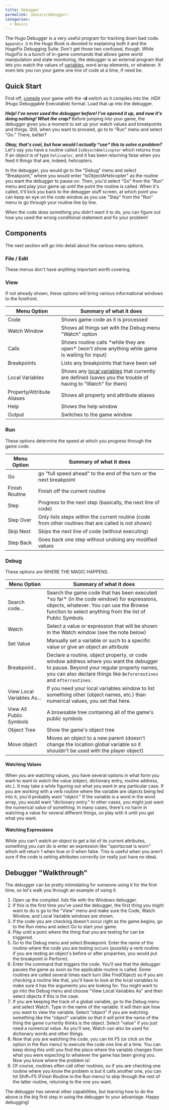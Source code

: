 ```yaml
---
title: Debugger
permalink: /basics/debugger/
categories: 
  - Basics
---
```


The Hugo Debugger is a very useful program for tracking down bad code.
`Appendix D` in the Hugo Book is devoted to explaining both it and the
HugoFix Debugging Suite. Don't get those two
confused, though. While HugoFix is a bunch of in-game commands that
allows game world manipulation and state monitoring, the debugger is an
external program that lets you watch the values of
[variables](basics/variables/), word array elements, or whatever. It
even lets you run your game one line of code at a time, if need be.


## Quick Start 
First off, [compile](basics/compiler/) your game
with the **-d** switch so it compiles into the .HDX (Hugo Debuggable
Executable) format. Load that up into the debugger.

***Help! I've never used the debugger before! I've opened it up, and now
it's doing nothing! What the crap?***
Before jumping into your game, the debugger gives you a moment to set up
your watch values and breakpoints and things. Still, when you want to
proceed, go to to "Run" menu and select "Go." There, better?

***Okay, that's cool, but how would I actually \*use\* this to solve a
problem?***
Let's say you have a routine called `IsObjectAHelicopter` which returns
true if an object is of type `helicopter`, and it has been returning
false when you feed it things that are, indeed, helicopters.

In the debugger, you would go to the "Debug" menu and select
"Breakpoint," where you would enter "IsObjectAHelicopter" as the routine
you want the debugger to pause on. Then, you'd select "Go" from the
"Run" menu and play your game up until the point the routine is called.
When it's called, it'll kick you back to the debugger stuff screen, at
which point you can keep an eye on the code window as you use "Step"
from the "Run" menu to go through your routine line by line.

When the code does something you didn't want it to do, you can figure
out how you used the wrong conditional statement and fix your problem!

## Components
The next section will go into detail about the various menu
options.

### File / Edit

These menus don't have anything important worth covering.

### View

If not already shown, these options will bring various informational
windows to the forefront.

| Menu Option                | Summary of what it does                                                                                                            |
|----------------------------|------------------------------------------------------------------------------------------------------------------------------------|
| Code                       | Shows game code as it is processed                                                                                                 |
| Watch Window               | Shows all things set with the Debug menu "Watch" option                                                                            |
| Calls                      | Shows routine calls \*while they are open\* (won't show anything while game is waiting for input)                                  |
| Breakpoints                | Lists any breakpoints that have been set                                                                                           |
| Local Variables            | Shows any [local variables](basics/variables/) that currently are defined (saves you the trouble of having to "Watch" for them) |
| Property/Attribute Aliases | Shows all property and attribute aliases                                                                                           |
| Help                       | Shows the help window                                                                                                              |
| Output                     | Switches to the game window                                                                                                        |

### Run

These options determine the speed at which you progress through the game
code.

| Menu Option    | Summary of what it does                                                                             |
|----------------|-----------------------------------------------------------------------------------------------------|
| Go             | go "full speed ahead" to the end of the turn or the next breakpoint                                 |
| Finish Routine | Finish off the current routine                                                                      |
| Step           | Progress to the next step (basically, the next line of code)                                        |
| Step Over      | Only lists steps within the current routine (code from other routines that are called is not shown) |
| Skip Next      | Skips the next line of code (without executing)                                                     |
| Step Back      | Goes back one step without undoing any modified values                                              |

### Debug

These options are WHERE THE MAGIC HAPPENS.

| Menu Option                | Summary of what it does                                                                                                                                                                                     |
|----------------------------|-------------------------------------------------------------------------------------------------------------------------------------------------------------------------------------------------------------|
| Search code...             | Search the game code that has been executed \*so far\* (in the code window) for expressions, objects, whatever. You can use the Browse function to select anything from the list of Public Symbols.         |
| Watch                      | Select a value or expression that will be shown in the Watch window (see the note below)                                                                                                                    |
| Set Value                  | Manually set a variable or such to a specific value or give an object an attribute                                                                                                                          |
| Breakpoint..               | Declare a routine, object property, or code window address where you want the debugger to pause. Beyond your regular property names, you can also declare things like `Beforeroutines` and `Afterroutines`. |
| View Local Variables As... | If you need your local variables window to list something other (object names, etc.) than numerical values, you set that here.                                                                              |
| View All Public Symbols    | A browsable tree containing all of the game's public symbols                                                                                                                                                |
| Object Tree                | Show the game's object tree                                                                                                                                                                                 |
| Move object                | Moves an object to a new parent (doesn't change the location global variable so it shouldn't be used with the player object)                                                                                |


#### Watching Values
When you are watching values, you have several
options in what form you want to want to watch the value (object,
dictionary entry, routine address, etc.). It may take a while figuring
out what you want in any particular case. If you are working with a verb
routine where the variable are objects being fed into it, you'd probably
want "object." If the variable is a word in the word array, you would
want "dictionary entry." In other cases, you might just want the
numerical value of something. In many cases, there's no harm in watching
a value for several different things, so play with it until you get what
you want.

#### Watching Expressions

While you can't watch an object to get a list of its current attributes,
something you *can* do is enter an expression like "sportscoat is worn"
which will return 1 when true or 0 when false. This is useful when you
aren't sure if the code is setting attributes correctly (or really just
have no idea).

## Debugger "Walkthrough"

The debugger can be pretty intimidating for someone using it for the first time, so let's walk you through an example of using it.

1.  Open up the compiled .hdx file with the Windows debugger.
2.  If this is the first time you've used the debugger, the first thing you might want to do is go to the "View" menu and make sure the Code, Watch Window, and Local Variable windows are shown.
3.  If the code you are checking doesn't occur right as the game begins, go to the Run menu and select Go to start your game.
4.  Play until a point where the thing that you are testing for can be triggered.
5.  Go to the Debug menu and select Breakpoint.   Enter the name of the routine where the code you are testing occurs (possibly a verb routine.  if you are testing an object's before or after properties, you would put the breakpoint in Perform).
6.  Enter the command that triggers the code.  You'll see that the debugger pauses the game as soon as the applicable routine is called.  Some routines are called several times each turn (like FindObject) so if you are checking a routine like that, you'll have to look at the local variables to make sure it has the arguments you are looking for.  You might want to go into the Debug menu and choose "View Local Variables As" and then select objects if this is the case.
7.  If you are keeping the track of a global variable, go to the Debug menu and select Watch.  Type in the name of the variable.  It will then ask how you want to view the variable.  Select "object" if you are watching something like the "object" variable so that it will print the name of the thing the game currently thinks is the object.  Select "value" if you just need a numerical value.  As you'll see, Watch can also be used for dictionary words and other things.
8.  Now that you are watching the code, you can hit F5 (or click on the option in the Run menu) to execute the code one line at a time.  You can keep doing this until you find the place where the variable changes from what you were expecting to whatever the game has been giving you.  Now you know where the problem is!
9.  Of course, routines often call other routines, so if you are checking one routine where you *know* the problem is but it calls another one, you can hit Shift+F5 (Finish Routine in the Run menu) to skip through the rest of the latter routine, returning to the one you want.

The debugger has several other capabilities, but learning how to do the above is the big first step in using the debugger to your advantage.  Happy debugging!

